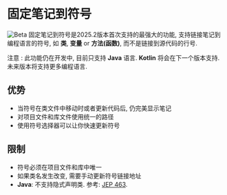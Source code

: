 # 固定笔记到符号
![Beta](beta.svg) 固定笔记到符号是2025.2版本首次支持的最强大的功能, 支持链接笔记到编程语言的符号, 如 **类**, **变量** or **方法(函数)**,
而不是链接到源代码的行号.

注意
: 此功能仍在开发中, 目前只支持 **Java** 语言.
**Kotlin** 将会在下一个版本支持. 未来版本将支持更多编程语言.

## 优势
- 当符号在类文件中移动时或者更新代码后, 仍完美显示笔记
- 对项目文件和库文件使用统一的路径
- 使用符号选择器可以让你快速更新符号

## 限制

- 符号必须在项目文件和库中唯一
- 如果类名发生改变, 需要手动更新符号链接地址
- **Java**: 不支持隐式声明类. 参考: <a href="https://openjdk.org/jeps/463">JEP 463</a>.
